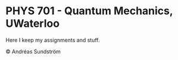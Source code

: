 # PHYS 701 - Quantum Mechanics, UWaterloo

Here I keep my assignments and stuff.

© Andréas Sundström